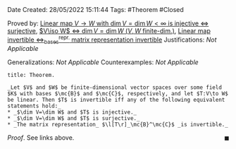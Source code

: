 <br />
<br />

Date Created: 28/05/2022 15:11:44
Tags: #Theorem #Closed

Proved by: [Linear map $V\to W$ with $\dim V=\dim W<\infty$ is injective $\Leftrightarrow$ surjective](Linear%20map%20between%20vector%20spaces%20of%20same%20dimension%20is%20injective%20iff%20surjective.md), [$V\iso W$ $\Leftrightarrow$ $\dim V=\dim W$ ($V,W$ finite-dim.)](Linearly%20isomorphic%20iff%20dimensions%20coincide%20(finite-dim.).md), [Linear map invertible $\Leftrightarrow^\textrm{repr.}_\textrm{bases}$ matrix representation invertible](Linear%20map%20invertible%20repr%20under%20basis%20matrix%20representation%20invertible.md)
Justifications: _Not Applicable_

Generalizations: _Not Applicable_
Counterexamples: _Not Applicable_

``` ad-Theorem
title: Theorem.

_Let $V$ and $W$ be finite-dimensional vector spaces over some field $K$ with bases $\mc{B}$ and $\mc{C}$, respectively, and let $T:V\to W$ be linear. Then $T$ is invertible iff any of the following equivalent statements hold:_
* _$\dim V=\dim W$ and $T$ is injective._
* _$\dim V=\dim W$ and $T$ is surjective._
* _The matrix representation_ $\l[T\r]_\mc{B}^\mc{C}$ _is invertible._

```

_Proof_. See links above.<span style="float:right;">$\blacksquare$</span>
